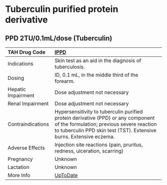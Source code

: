 # Tuberculin purified protein derivative

## PPD 2TU/0.1mL/dose (Tuberculin)

| TAH Drug Code      | [IPPD](https://www.tahsda.org.tw/drugs/hissearch.php?drug_code=IPPD)                                                                                                                                 |
|:-------------------|:-----------------------------------------------------------------------------------------------------------------------------------------------------------------------------------------------------|
| Indications        | Skin test as an aid in the diagnosis of tuberculosis.                                                                                                                                                |
| Dosing             | ID, 0.1 mL, in the middle third of the forearm.                                                                                                                                                      |
| Hepatic Impairment | Dose adjustment not necessary                                                                                                                                                                        |
| Renal Impairment   | Dose adjustment not necessary                                                                                                                                                                        |
| Contraindications  | Hypersensitivity to tuberculin purified protein derivative (PPD) or any component of the formulation; previous severe reaction to tuberculin PPD skin test (TST). Extensive burns. Extensive eczema. |
| Adverse Effects    | Injection site reactions (pain, pruritus, redness, ulceration, scarring)                                                                                                                             |
| Pregnancy          | Unknown                                                                                                                                                                                              |
| Lactation          | Unknown                                                                                                                                                                                              |
| More Info          | [UpToDate](https://www.uptodate.com/contents/tuberculin-purified-protein-derivative-drug-information)                                                                                                |


